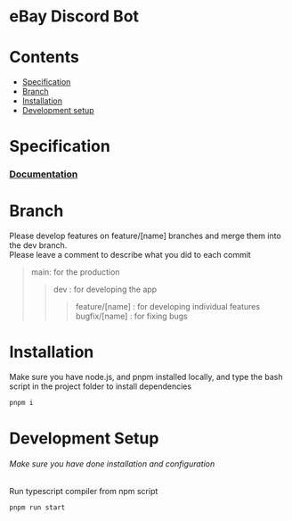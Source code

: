 # eBay Discord Bot

# Contents

- [Specification](#Specification)
- [Branch](#branch)
- [Installation](#installation)
- [Development setup](#development-setup)

# Specification

### [Documentation](https://docs.google.com/document/d/1NFoMUEQLj0apAdCRShHBQuwz1Sp_nVimRieTHivnTuY/edit?usp=sharing)<br>

# Branch

Please develop features on feature/[name] branches and merge them into the dev branch. <br>
Please leave a comment to describe what you did to each commit

> main: for the production
>
> > dev : for developing the app <br>
> >
> > > feature/[name] : for developing individual features <br>
> > > bugfix/[name] : for fixing bugs

# Installation

Make sure you have node.js, and pnpm installed locally, and type the bash script in the project folder to install dependencies

```bash
pnpm i
```

# Development Setup

###### Make sure you have done installation and configuration

Run typescript compiler from npm script

```bash
pnpm run start
```
